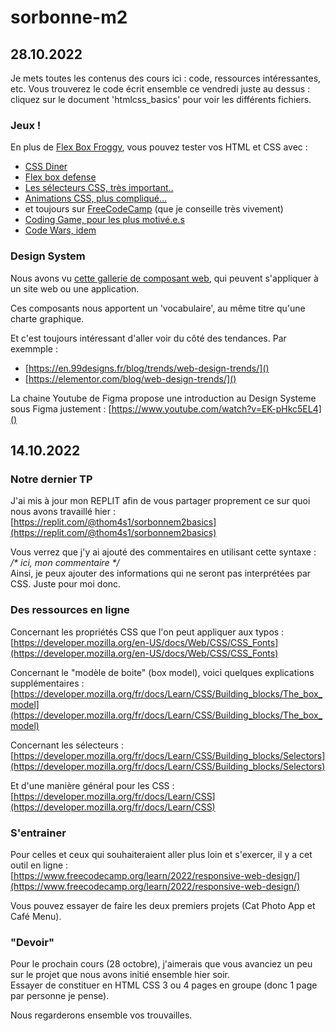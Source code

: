# sorbonne-m2



## 28.10.2022

Je mets toutes les contenus des cours ici : code, ressources intéressantes, etc. 
Vous trouverez le code écrit ensemble ce vendredi juste au dessus : cliquez sur le document 'htmlcss_basics' pour voir les différents fichiers.

### Jeux !

En plus de [Flex Box Froggy](https://flexboxfroggy.com/#fr), vous pouvez tester vos HTML et CSS avec : 
- [CSS Diner](https://flukeout.github.io/)
- [Flex box defense](http://www.flexboxdefense.com/)
- [Les sélecteurs CSS, très important..](https://frontend30.com/css-selectors-cheatsheet/)
- [Animations CSS, plus compliqué...](https://css-animations.io/task/1)
- et toujours sur [FreeCodeCamp](https://www.freecodecamp.org/learn/2022/responsive-web-design/) (que je conseille très vivement)
- [Coding Game, pour les plus motivé.e.s](https://www.codingame.com/)
- [Code Wars, idem](https://www.codewars.com/)

### Design System

Nous avons vu [cette gallerie de composant web](https://component.gallery/), qui peuvent s'appliquer à un site web ou une application. 

Ces composants nous apportent un 'vocabulaire', au même titre qu'une charte graphique. 

Et c'est toujours intéressant d'aller voir du côté des tendances. Par exemmple : 
- [https://en.99designs.fr/blog/trends/web-design-trends/]()
- [https://elementor.com/blog/web-design-trends/]()

La chaine Youtube de Figma propose une introduction au Design Systeme sous Figma justement : 
[https://www.youtube.com/watch?v=EK-pHkc5EL4]()



## 14.10.2022

### Notre dernier TP

J'ai mis à jour mon REPLIT afin de vous partager proprement ce sur quoi nous avons travaillé hier :  
[https://replit.com/@thom4s1/sorbonnem2basics](https://replit.com/@thom4s1/sorbonnem2basics)

Vous verrez que j'y ai ajouté des commentaires en utilisant cette syntaxe :  
_/\* ici, mon commentaire \*/_  
Ainsi, je peux ajouter des informations qui ne seront pas interprétées par CSS. Juste pour moi donc.

### Des ressources en ligne

Concernant les propriétés CSS que l'on peut appliquer aux typos :
[https://developer.mozilla.org/en-US/docs/Web/CSS/CSS_Fonts](https://developer.mozilla.org/en-US/docs/Web/CSS/CSS_Fonts)

Concernant le "modèle de boite" (box model), voici quelques explications supplémentaires :  
[https://developer.mozilla.org/fr/docs/Learn/CSS/Building_blocks/The_box_model](https://developer.mozilla.org/fr/docs/Learn/CSS/Building_blocks/The_box_model)

Concernant les sélecteurs :  
[https://developer.mozilla.org/fr/docs/Learn/CSS/Building_blocks/Selectors](https://developer.mozilla.org/fr/docs/Learn/CSS/Building_blocks/Selectors)

Et d'une manière général pour les CSS :  
[https://developer.mozilla.org/fr/docs/Learn/CSS](https://developer.mozilla.org/fr/docs/Learn/CSS)

### S'entrainer

Pour celles et ceux qui souhaiteraient aller plus loin et s'exercer, il y a cet outil en ligne :  
[https://www.freecodecamp.org/learn/2022/responsive-web-design/](https://www.freecodecamp.org/learn/2022/responsive-web-design/)

Vous pouvez essayer de faire les deux premiers projets (Cat Photo App et Café Menu).

### "Devoir"

Pour le prochain cours (28 octobre), j'aimerais que vous avanciez un peu sur le projet que nous avons initié ensemble hier soir.  
Essayer de constituer en HTML CSS 3 ou 4 pages en groupe (donc 1 page par personne je pense).

Nous regarderons ensemble vos trouvailles.
